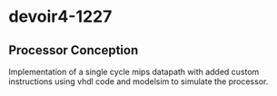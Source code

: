 # devoir4-1227
## Processor Conception
Implementation of a single cycle mips datapath with added custom instructions using vhdl code and modelsim to simulate the processor.
